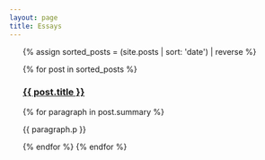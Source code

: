 ```yaml
---
layout: page
title: Essays
---
```

<ul>
  {% assign sorted_posts = (site.posts | sort: 'date') | reverse %}

  {% for post in sorted_posts %}
    <h3><a href="{{ post.url }}">{{ post.title }}</a></h3>
      {% for paragraph in post.summary %}
        <p>{{ paragraph.p }}</p>
      {% endfor %}
  {% endfor %}
</ul>